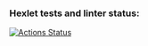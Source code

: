 ### Hexlet tests and linter status:
[![Actions Status](https://github.com/deka13/layout-designer-project-lvl2/workflows/hexlet-check/badge.svg)](https://github.com/deka13/layout-designer-project-lvl2/actions)